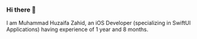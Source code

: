 ### Hi there 👋
I am Muhammad Huzaifa Zahid, an iOS Developer (specializing in SwiftUI Applications) having experience of 1 year and 8 months.
<!--
**MuhammadHuzaifaZahid/MuhammadHuzaifaZahid** is a ✨ _special_ ✨ repository because its `README.md` (this file) appears on your GitHub profile.

Here are some ideas to get you started:

- 🔭 I’m currently working on ...
- 🌱 I’m currently learning ...
- 👯 I’m looking to collaborate on ...
- 🤔 I’m looking for help with ...
- 💬 Ask me about ...
- 📫 How to reach me: ...
- 😄 Pronouns: ...
- ⚡ Fun fact: ...
-->
